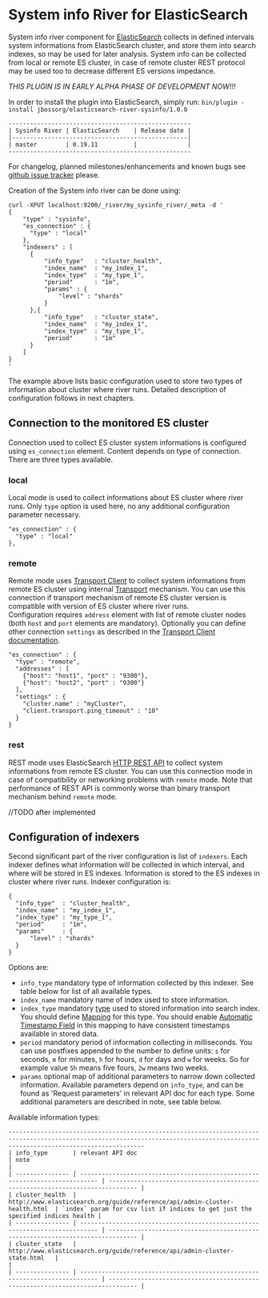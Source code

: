 System info River for ElasticSearch
===================================

System info river component for [ElasticSearch](http://www.elasticsearch.org) collects in defined intervals system informations from ElasticSearch cluster, and store them into search indexes, so may be used for later analysis.
System info can be collected from local or remote ES cluster, in case of remote cluster REST protocol may be used too to decrease different ES versions impedance.

*THIS PLUGIN IS IN EARLY ALPHA PHASE OF DEVELOPMENT NOW!!!*

In order to install the plugin into ElasticSearch, simply run: `bin/plugin -install jbossorg/elasticsearch-river-sysinfo/1.0.0`

	---------------------------------------------------
	| Sysinfo River | ElasticSearch    | Release date |
	|-------------------------------------------------|
	| master        | 0.19.11          |              |
	---------------------------------------------------

For changelog, planned milestones/enhancements and known bugs see [github issue tracker](https://github.com/jbossorg/elasticsearch-river-sysinfo/issues) please.

Creation of the System info river can be done using:

	curl -XPUT localhost:9200/_river/my_sysinfo_river/_meta -d '
	{
	    "type" : "sysinfo",
	    "es_connection" : {
	      "type" : "local"
	    },
	    "indexers" : [
	      {
	          "info_type"   : "cluster_health",
	          "index_name"  : "my_index_1",
	          "index_type"  : "my_type_1",
	          "period"      : "1m",
	          "params" : {
	              "level" : "shards"
	          }
	      },{
	          "info_type"   : "cluster_state",
	          "index_name"  : "my_index_1",
	          "index_type"  : "my_type_1",
	          "period"      : "1m"
	      }
	    ]
	}
	'

The example above lists basic configuration used to store two types of information about cluster where river runs. Detailed description of configuration follows in next chapters.

## Connection to the monitored ES cluster
Connection used to collect ES cluster system informations is configured using `es_connection` element. Content depends on type of connection. There are three types available.  

### local
Local mode is used to collect informations about ES cluster where river runs. Only `type` option is used here, no any additional configuration parameter necessary.

	"es_connection" : {
	  "type" : "local"
	},

### remote
Remote mode uses [Transport Client](http://www.elasticsearch.org/guide/reference/java-api/client.html) to collect system informations from remote ES cluster using internal [Transport](http://www.elasticsearch.org/guide/reference/modules/transport.html) mechanism.
You can use this connection if transport mechanism of remote ES cluster version is compatible with version of ES cluster where river runs.  
Configuration requires `address` element with list of remote cluster nodes (both `host` and `port` elements are mandatory). 
Optionally you can define other connection `settings` as described in the [Transport Client documentation](http://www.elasticsearch.org/guide/reference/java-api/client.html). 

	"es_connection" : {
	  "type" : "remote",
	  "addresses" : [
	    {"host": "host1", "port" : "9300"},
	    {"host": "host2", "port" : "9300"}
	  ],
	  "settings" : {
	    "cluster.name" : "myCluster",
	    "client.transport.ping_timeout" : "10"
	  }
 	}

### rest
REST mode uses ElasticSearch [HTTP REST API](http://www.elasticsearch.org/guide/reference/modules/http.html) to collect system informations from remote ES cluster.
You can use this connection mode in case of compatibility or networking problems with `remote` mode. Note that performance of REST API is commonly worse than binary transport mechanism behind `remote` mode.

//TODO after implemented

## Configuration of indexers
Second significant part of the river configuration is list of `indexers`. Each indexer defines what information will be collected in which interval, and where will be stored in ES indexes.
Information is stored to the ES indexes in cluster where river runs.
Indexer configuration is:

	{
	  "info_type"  : "cluster_health",
	  "index_name" : "my_index_1",
	  "index_type" : "my_type_1",
	  "period"     : "1m",
	  "params"     : {
	      "level" : "shards"
	  }
	}

Options are:
	
* `info_type` mandatory type of information collected by this indexer. See table below for list of all available types.
* `index_name` mandatory name of index used to store information.
* `index_type` mandatory [type](http://www.elasticsearch.org/guide/appendix/glossary.html#type) used to stored information into search index. You should define [Mapping](http://www.elasticsearch.org/guide/reference/mapping/) for this type. You should enable [Automatic Timestamp Field](http://www.elasticsearch.org/guide/reference/mapping/timestamp-field.html) in this mapping to have consistent timestamps available in stored data.
* `period` mandatory period of information collecting in milliseconds. You can use postfixes appended to the number to define units: `s` for seconds, `m` for minutes, `h` for hours, `d` for days and `w` for weeks. So for example value `5h` means five fours, `2w` means two weeks.
* `params` optional map of additional parameters to narrow down collected information. Available parameters depend on `info_type`, and can be found as 'Request parameters' in relevant API doc for each type. Some additional parameters are described in note, see table below.    

Available information types:

	----------------------------------------------------------------------------------------------------------------------------------------------------------------------------------
	| info_type       | relevant API doc                                                            | note                                                                           |  
	| --------------- | --------------------------------------------------------------------------- | ------------------------------------------------------------------------------ | 
	| cluster_health  | http://www.elasticsearch.org/guide/reference/api/admin-cluster-health.html  | `index` param for csv list if indices to get just the specified indices health |
	| --------------- | --------------------------------------------------------------------------- | ------------------------------------------------------------------------------ |
	| cluster_state   | http://www.elasticsearch.org/guide/reference/api/admin-cluster-state.html   |                                                                                |
	| --------------- | --------------------------------------------------------------------------- | ------------------------------------------------------------------------------ |
	